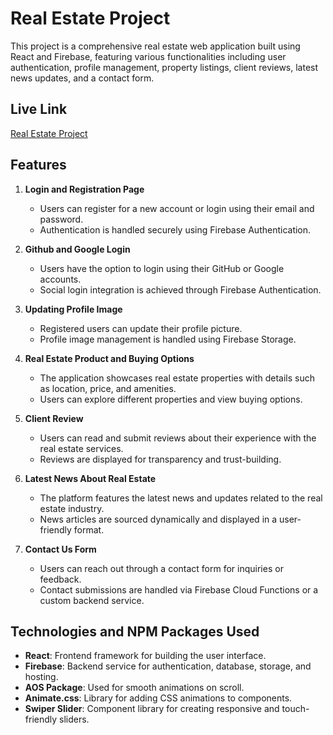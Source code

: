 # Real Estate Project

This project is a comprehensive real estate web application built using React and Firebase, featuring various functionalities including user authentication, profile management, property listings, client reviews, latest news updates, and a contact form.

## Live Link

[Real Estate Project](https://real-state-project-3bf4a.web.app)

## Features

1. **Login and Registration Page**
   - Users can register for a new account or login using their email and password.
   - Authentication is handled securely using Firebase Authentication.

2. **Github and Google Login**
   - Users have the option to login using their GitHub or Google accounts.
   - Social login integration is achieved through Firebase Authentication.

3. **Updating Profile Image**
   - Registered users can update their profile picture.
   - Profile image management is handled using Firebase Storage.

4. **Real Estate Product and Buying Options**
   - The application showcases real estate properties with details such as location, price, and amenities.
   - Users can explore different properties and view buying options.

5. **Client Review**
   - Users can read and submit reviews about their experience with the real estate services.
   - Reviews are displayed for transparency and trust-building.

6. **Latest News About Real Estate**
   - The platform features the latest news and updates related to the real estate industry.
   - News articles are sourced dynamically and displayed in a user-friendly format.

7. **Contact Us Form**
   - Users can reach out through a contact form for inquiries or feedback.
   - Contact submissions are handled via Firebase Cloud Functions or a custom backend service.

## Technologies and NPM Packages Used

- **React**: Frontend framework for building the user interface.
- **Firebase**: Backend service for authentication, database, storage, and hosting.
- **AOS Package**: Used for smooth animations on scroll.
- **Animate.css**: Library for adding CSS animations to components.
- **Swiper Slider**: Component library for creating responsive and touch-friendly sliders.
